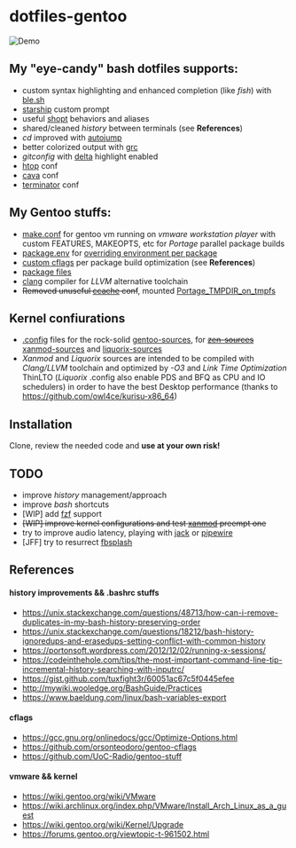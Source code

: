 # dotfiles-gentoo

![Demo](https://github.com/riblo/dotfiles-gentoo/blob/main/demo/demo.gif)

## My "eye-candy" bash dotfiles supports:
- custom syntax highlighting and enhanced completion (like *fish*) with [ble.sh](https://github.com/akinomyoga/ble.sh)
- [starship](https://starship.rs/) custom prompt
- useful [shopt](https://www.gnu.org/software/bash/manual/html_node/The-Shopt-Builtin.html) behaviors and aliases
- shared/cleaned *history* between terminals (see **References**)
- *cd* improved with [autojump](https://github.com/wting/autojump)
- better colorized output with  [grc](https://github.com/garabik/grc)
- *gitconfig* with [delta](https://github.com/dandavison/delta) highlight enabled
- [htop](https://htop.dev/) conf
- [cava](https://github.com/karlstav/cava) conf
- [terminator](https://terminator-gtk3.readthedocs.io/) conf

## My Gentoo stuffs:
- [make.conf](https://wiki.gentoo.org/wiki//etc/portage/make.conf) for gentoo vm running on *vmware workstation player* with custom FEATURES, MAKEOPTS, etc for *Portage* parallel package builds 
- [package.env](https://wiki.gentoo.org/wiki//etc/portage/package.env) for [overriding environment per package](https://wiki.gentoo.org/wiki/Knowledge_Base:Overriding_environment_variables_per_package)
- [custom cflags](https://gcc.gnu.org/onlinedocs/gcc/Optimize-Options.html) per package build optimization (see **References**)
- [package files](https://wiki.gentoo.org/wiki/Handbook:Parts/Portage/Files#User-specific_configuration)
- [clang](https://wiki.gentoo.org/wiki/Clang) compiler for *LLVM* alternative toolchain
-  ~~Removed unuseful [ccache](https://ccache.dev/) conf~~, mounted [Portage_TMPDIR_on_tmpfs](https://wiki.gentoo.org/wiki/Portage_TMPDIR_on_tmpfs)

## Kernel confiurations
- [.config](https://www.kernel.org/doc/html/latest/kbuild/makefiles.html?highlight=config%20file#overview) files for the rock-solid [gentoo-sources](https://packages.gentoo.org/packages/sys-kernel/gentoo-sources), for ~~[zen-sources](https://github.com/zen-kernel/zen-kernel)~~ [xanmod-sources](https://xanmod.org/) and [liquorix-sources](https://liquorix.net/)
- *Xanmod* and *Liquorix* sources are intended to be compiled with *Clang/LLVM* toolchain and optimized by *-O3* and *Link Time Optimization* ThinLTO (*Liquorix* .config also enable PDS and BFQ as CPU and IO schedulers) in order to have the best Desktop performance (thanks to https://github.com/owl4ce/kurisu-x86_64)

## Installation
Clone, review the needed code and **use at your own risk!**

## TODO
- improve *history* management/approach
- improve *bash* shortcuts
- [WIP] add [fzf](https://github.com/junegunn/fzf) support
- ~~[WIP] improve kernel configurations and test [xanmod](https://xanmod.org/) preempt one~~  
- try to improve audio latency, playing with [jack](https://github.com/jackaudio) or [pipewire](https://pipewire.org/)
- [JFF] try to resurrect [fbsplash](https://wiki.gentoo.org/wiki/Fbsplash)
## References

#### history improvements && .bashrc stuffs
- https://unix.stackexchange.com/questions/48713/how-can-i-remove-duplicates-in-my-bash-history-preserving-order
- https://unix.stackexchange.com/questions/18212/bash-history-ignoredups-and-erasedups-setting-conflict-with-common-history
- https://portonsoft.wordpress.com/2012/12/02/running-x-sessions/
- https://codeinthehole.com/tips/the-most-important-command-line-tip-incremental-history-searching-with-inputrc/
- https://gist.github.com/tuxfight3r/60051ac67c5f0445efee
- http://mywiki.wooledge.org/BashGuide/Practices
- https://www.baeldung.com/linux/bash-variables-export
#### cflags
- https://gcc.gnu.org/onlinedocs/gcc/Optimize-Options.html
- https://github.com/orsonteodoro/gentoo-cflags
- https://github.com/UoC-Radio/gentoo-stuff
#### vmware && kernel
- https://wiki.gentoo.org/wiki/VMware
- https://wiki.archlinux.org/index.php/VMware/Install_Arch_Linux_as_a_guest
- https://wiki.gentoo.org/wiki/Kernel/Upgrade
- https://forums.gentoo.org/viewtopic-t-961502.html